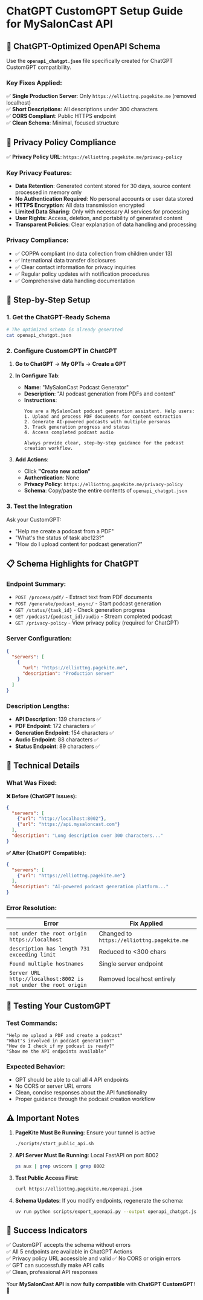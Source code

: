 # ChatGPT CustomGPT Setup Guide for MySalonCast API

## 🎯 **ChatGPT-Optimized OpenAPI Schema**

Use the **`openapi_chatgpt.json`** file specifically created for ChatGPT CustomGPT compatibility.

### **Key Fixes Applied:**

✅ **Single Production Server**: Only `https://elliottng.pagekite.me` (removed localhost)  
✅ **Short Descriptions**: All descriptions under 300 characters  
✅ **CORS Compliant**: Public HTTPS endpoint  
✅ **Clean Schema**: Minimal, focused structure  

## 🔐 **Privacy Policy Compliance**

✅ **Privacy Policy URL**: `https://elliottng.pagekite.me/privacy-policy`

### **Key Privacy Features:**
- **Data Retention**: Generated content stored for 30 days, source content processed in memory only
- **No Authentication Required**: No personal accounts or user data stored
- **HTTPS Encryption**: All data transmission encrypted
- **Limited Data Sharing**: Only with necessary AI services for processing
- **User Rights**: Access, deletion, and portability of generated content
- **Transparent Policies**: Clear explanation of data handling and processing

### **Privacy Compliance:**
- ✅ COPPA compliant (no data collection from children under 13)
- ✅ International data transfer disclosures
- ✅ Clear contact information for privacy inquiries
- ✅ Regular policy updates with notification procedures
- ✅ Comprehensive data handling documentation

## 🚀 **Step-by-Step Setup**

### **1. Get the ChatGPT-Ready Schema**
```bash
# The optimized schema is already generated
cat openapi_chatgpt.json
```

### **2. Configure CustomGPT in ChatGPT**

1. **Go to ChatGPT** → **My GPTs** → **Create a GPT**
2. **In Configure Tab**:
   - **Name**: "MySalonCast Podcast Generator"
   - **Description**: "AI podcast generation from PDFs and content"
   - **Instructions**: 
     ```
     You are a MySalonCast podcast generation assistant. Help users:
     1. Upload and process PDF documents for content extraction
     2. Generate AI-powered podcasts with multiple personas
     3. Track generation progress and status
     4. Access completed podcast audio
     
     Always provide clear, step-by-step guidance for the podcast creation workflow.
     ```

3. **Add Actions**:
   - Click **"Create new action"**
   - **Authentication**: None
   - **Privacy Policy**: `https://elliottng.pagekite.me/privacy-policy`
   - **Schema**: Copy/paste the entire contents of `openapi_chatgpt.json`

### **3. Test the Integration**

Ask your CustomGPT:
- "Help me create a podcast from a PDF"
- "What's the status of task abc123?"
- "How do I upload content for podcast generation?"

## 📋 **Schema Highlights for ChatGPT**

### **Endpoint Summary:**
- `POST /process/pdf/` - Extract text from PDF documents
- `POST /generate/podcast_async/` - Start podcast generation  
- `GET /status/{task_id}` - Check generation progress
- `GET /podcast/{podcast_id}/audio` - Stream completed podcast
- `GET /privacy-policy` - View privacy policy (required for ChatGPT)

### **Server Configuration:**
```json
{
  "servers": [
    {
      "url": "https://elliottng.pagekite.me",
      "description": "Production server"
    }
  ]
}
```

### **Description Lengths:**
- **API Description**: 139 characters ✅
- **PDF Endpoint**: 172 characters ✅  
- **Generation Endpoint**: 154 characters ✅
- **Audio Endpoint**: 88 characters ✅
- **Status Endpoint**: 89 characters ✅

## 🔧 **Technical Details**

### **What Was Fixed:**

**❌ Before (ChatGPT Issues):**
```json
{
  "servers": [
    {"url": "http://localhost:8002"},
    {"url": "https://api.mysaloncast.com"}
  ],
  "description": "Long description over 300 characters..."
}
```

**✅ After (ChatGPT Compatible):**
```json
{
  "servers": [
    {"url": "https://elliottng.pagekite.me"}
  ],
  "description": "AI-powered podcast generation platform..."
}
```

### **Error Resolution:**

| Error | Fix Applied |
|-------|-------------|
| `not under the root origin https://localhost` | Changed to `https://elliottng.pagekite.me` |
| `description has length 731 exceeding limit` | Reduced to <300 chars |
| `Found multiple hostnames` | Single server endpoint |
| `Server URL http://localhost:8002 is not under the root origin` | Removed localhost entirely |

## 🧪 **Testing Your CustomGPT**

### **Test Commands:**
```
"Help me upload a PDF and create a podcast"
"What's involved in podcast generation?"
"How do I check if my podcast is ready?"
"Show me the API endpoints available"
```

### **Expected Behavior:**
- GPT should be able to call all 4 API endpoints
- No CORS or server URL errors
- Clean, concise responses about the API functionality
- Proper guidance through the podcast creation workflow

## ⚠️ **Important Notes**

1. **PageKite Must Be Running**: Ensure your tunnel is active
   ```bash
   ./scripts/start_public_api.sh
   ```

2. **API Server Must Be Running**: Local FastAPI on port 8002
   ```bash
   ps aux | grep uvicorn | grep 8002
   ```

3. **Test Public Access First**:
   ```bash
   curl https://elliottng.pagekite.me/openapi.json
   ```

4. **Schema Updates**: If you modify endpoints, regenerate the schema:
   ```bash
   uv run python scripts/export_openapi.py --output openapi_chatgpt.json
   ```

## 🎉 **Success Indicators**

✅ CustomGPT accepts the schema without errors  
✅ All 5 endpoints are available in ChatGPT Actions  
✅ Privacy policy URL accessible and valid
✅ No CORS or origin errors  
✅ GPT can successfully make API calls  
✅ Clean, professional API responses

Your **MySalonCast API** is now **fully compatible** with **ChatGPT CustomGPT**! 🚀
